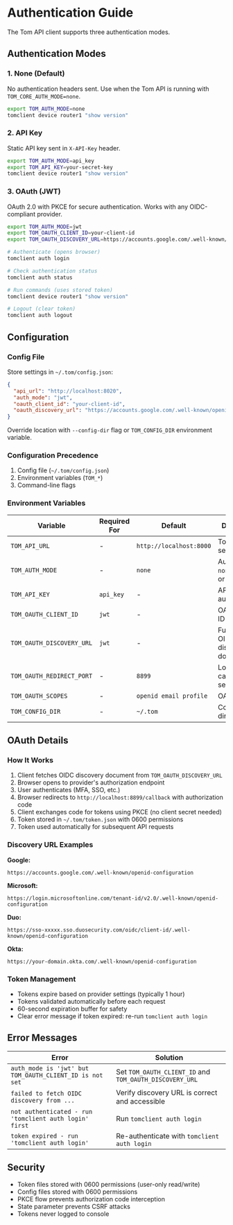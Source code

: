 # Authentication Guide

The Tom API client supports three authentication modes.

## Authentication Modes

### 1. None (Default)
No authentication headers sent. Use when the Tom API is running with `TOM_CORE_AUTH_MODE=none`.

```bash
export TOM_AUTH_MODE=none
tomclient device router1 "show version"
```

### 2. API Key
Static API key sent in `X-API-Key` header.

```bash
export TOM_AUTH_MODE=api_key
export TOM_API_KEY=your-secret-key
tomclient device router1 "show version"
```

### 3. OAuth (JWT)
OAuth 2.0 with PKCE for secure authentication. Works with any OIDC-compliant provider.

```bash
export TOM_AUTH_MODE=jwt
export TOM_OAUTH_CLIENT_ID=your-client-id
export TOM_OAUTH_DISCOVERY_URL=https://accounts.google.com/.well-known/openid-configuration

# Authenticate (opens browser)
tomclient auth login

# Check authentication status
tomclient auth status

# Run commands (uses stored token)
tomclient device router1 "show version"

# Logout (clear token)
tomclient auth logout
```

## Configuration

### Config File

Store settings in `~/.tom/config.json`:

```json
{
  "api_url": "http://localhost:8020",
  "auth_mode": "jwt",
  "oauth_client_id": "your-client-id",
  "oauth_discovery_url": "https://accounts.google.com/.well-known/openid-configuration"
}
```

Override location with `--config-dir` flag or `TOM_CONFIG_DIR` environment variable.

### Configuration Precedence

1. Config file (`~/.tom/config.json`)
2. Environment variables (`TOM_*`)
3. Command-line flags

### Environment Variables

| Variable | Required For | Default | Description |
|----------|-------------|---------|-------------|
| `TOM_API_URL` | - | `http://localhost:8000` | Tom API server URL |
| `TOM_AUTH_MODE` | - | `none` | Auth mode: `none`, `api_key`, or `jwt` |
| `TOM_API_KEY` | `api_key` | - | API key for authentication |
| `TOM_OAUTH_CLIENT_ID` | `jwt` | - | OAuth client ID |
| `TOM_OAUTH_DISCOVERY_URL` | `jwt` | - | Full URL to OIDC discovery document |
| `TOM_OAUTH_REDIRECT_PORT` | - | `8899` | Local OAuth callback server port |
| `TOM_OAUTH_SCOPES` | - | `openid email profile` | OAuth scopes |
| `TOM_CONFIG_DIR` | - | `~/.tom` | Config directory path |

## OAuth Details

### How It Works

1. Client fetches OIDC discovery document from `TOM_OAUTH_DISCOVERY_URL`
2. Browser opens to provider's authorization endpoint
3. User authenticates (MFA, SSO, etc.)
4. Browser redirects to `http://localhost:8899/callback` with authorization code
5. Client exchanges code for tokens using PKCE (no client secret needed)
6. Token stored in `~/.tom/token.json` with 0600 permissions
7. Token used automatically for subsequent API requests

### Discovery URL Examples

**Google:**
```
https://accounts.google.com/.well-known/openid-configuration
```

**Microsoft:**
```
https://login.microsoftonline.com/tenant-id/v2.0/.well-known/openid-configuration
```

**Duo:**
```
https://sso-xxxxx.sso.duosecurity.com/oidc/client-id/.well-known/openid-configuration
```

**Okta:**
```
https://your-domain.okta.com/.well-known/openid-configuration
```

### Token Management

- Tokens expire based on provider settings (typically 1 hour)
- Tokens validated automatically before each request
- 60-second expiration buffer for safety
- Clear error message if token expired: re-run `tomclient auth login`

## Error Messages

| Error | Solution |
|-------|----------|
| `auth_mode is 'jwt' but TOM_OAUTH_CLIENT_ID is not set` | Set `TOM_OAUTH_CLIENT_ID` and `TOM_OAUTH_DISCOVERY_URL` |
| `failed to fetch OIDC discovery from ...` | Verify discovery URL is correct and accessible |
| `not authenticated - run 'tomclient auth login' first` | Run `tomclient auth login` |
| `token expired - run 'tomclient auth login'` | Re-authenticate with `tomclient auth login` |

## Security

- Token files stored with 0600 permissions (user-only read/write)
- Config files stored with 0600 permissions
- PKCE flow prevents authorization code interception
- State parameter prevents CSRF attacks
- Tokens never logged to console
